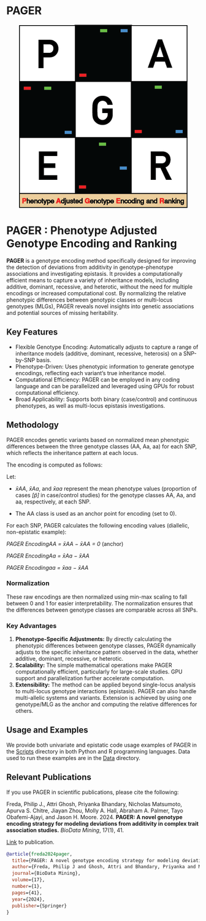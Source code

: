 # PAGER

<div align="center">
  <img src="./docs/PAGER_v2.png" alt="Logo">
</div>

PAGER : Phenotype Adjusted Genotype Encoding and Ranking
==================================

**PAGER** is a genotype encoding method specifically designed for improving the detection of deviations from additivity in genotype-phenotype associations and investigating epistasis. It provides a computationally efficient means to capture a variety of inheritance models, including additive, dominant, recessive, and heterotic, without the need for multiple encodings or increased computational cost. By normalizing the relative phenotypic differences between genotypic classes or multi-locus genotypes (MLGs), PAGER reveals novel insights into genetic associations and potential sources of missing heritability.

## Key Features

- Flexible Genotype Encoding: Automatically adjusts to capture a range of inheritance models (additive, dominant, recessive, heterosis) on a SNP-by-SNP basis.
- Phenotype-Driven: Uses phenotypic information to generate genotype encodings, reflecting each variant’s true inheritance model.
- Computational Efficiency: PAGER can be employed in any coding language and can be parallelized and leveraged using GPUs for robust computational efficiency.
- Broad Applicability: Supports both binary (case/control) and continuous phenotypes, as well as multi-locus epistasis investigations.

## Methodology

PAGER encodes genetic variants based on normalized mean phenotypic differences between the three genotype classes (AA, Aa, aa) for each SNP, which reflects the inheritance pattern at each locus.

The encoding is computed as follows:

Let:

- *x̄AA*, *x̄Aa*, and *x̄aa* represent the mean phenotype values (proportion of cases *[p̂]* in case/control studies) for the genotype classes AA, Aa, and aa, respectively, at each SNP.

- The AA class is used as an anchor point for encoding (set to 0).

For each SNP, PAGER calculates the following encoding values (diallelic, non-epistatic example):

*PAGER EncodingAA = x̄AA − x̄AA = 0* (anchor) 

*PAGER EncodingAa = x̄Aa − x̄AA*

*PAGER Encodingaa = x̄aa − x̄AA*

### Normalization

These raw encodings are then normalized using min-max scaling to fall between 0 and 1 for easier interpretability. The normalization ensures that the differences between genotype classes are comparable across all SNPs.

### Key Advantages

1.	**Phenotype-Specific Adjustments:** By directly calculating the phenotypic differences between genotype classes, PAGER dynamically adjusts to the specific inheritance pattern observed in the data, whether additive, dominant, recessive, or heterotic.
2.	**Scalability:** The simple mathematical operations make PAGER computationally efficient, particularly for large-scale studies. GPU support and parallelization further accelerate computation.
3.	**Extensibility:** The method can be applied beyond single-locus analysis to multi-locus genotype interactions (epistasis). PAGER can also handle multi-allelic systems and variants. Extension is achieved by using one genotype/MLG as the anchor and computing the relative differences for others.

## Usage and Examples

We provide both univariate and epistatic code usage examples of PAGER in the [Scripts](https://github.com/EpistasisLab/PAGER/tree/main/Scripts) directory in both Python and R programming languages. Data used to run these examples are in the [Data](https://github.com/EpistasisLab/PAGER/tree/main/data) directory.

## Relevant Publications

If you use PAGER in scientific publications, please cite the following:

Freda, Philip J., Attri Ghosh, Priyanka Bhandary, Nicholas Matsumoto, Apurva S. Chitre, Jiayan Zhou, Molly A. Hall, Abraham A. Palmer, Tayo Obafemi-Ajayi, and Jason H. Moore. 2024. **PAGER: A novel genotype encoding strategy for modeling deviations from additivity in complex trait association studies.** *BioData Mining*, 17(1), 41.

[Link](https://link.springer.com/article/10.1186/s13040-024-00393-x) to publication.

```bibtex
@article{freda2024pager,
  title={PAGER: A novel genotype encoding strategy for modeling deviations from additivity in complex trait association studies},
  author={Freda, Philip J and Ghosh, Attri and Bhandary, Priyanka and Matsumoto, Nicholas and Chitre, Apurva S and Zhou, Jiayan and Hall, Molly A and Palmer, Abraham A and Obafemi-Ajayi, Tayo and Moore, Jason H},
  journal={BioData Mining},
  volume={17},
  number={1},
  pages={41},
  year={2024},
  publisher={Springer}
}
